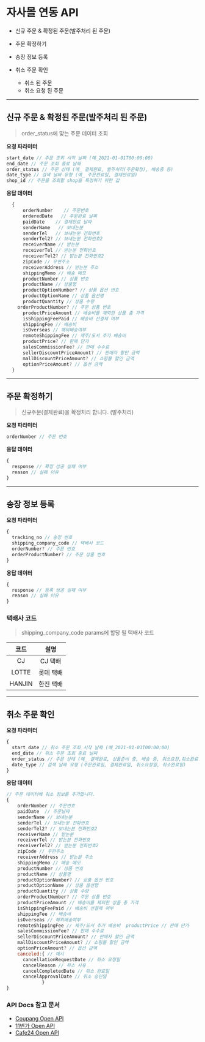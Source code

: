 <style>
h1:nth-child(1){display:none;}
</style>

# 자사몰 연동 API

- 신규 주문 & 확정된 주문(발주처리 된 주문)

- 주문 확정하기

- 송장 정보 등록

* 취소 주문 확인

  - 취소 된 주문
  - 취소 요청 된 주문

---

## 신규 주문 & 확정된 주문(발주처리 된 주문)

> order_status에 맞는 주문 데이터 조회

**요청 파라미터**

```js
start_date // 주문 조회 시작 날짜 (예_2021-01-01T00:00:00)
end_date // 주문 조회 종료 날짜
order_status // 주문 상태 (예_ 결제완료, 발주처리(주문확정), 배송중 등)
date_type // 검색 날짜 유형 (예_ 주문완료일, 결제완료일)
shop_id // 주문을 조회할 shop을 특정하기 위한 값
```

**응답 데이터**

```js
  {
	  orderNumber    // 주문번호
	  orderedDate   // 주문완료 날짜
	  paidDate    // 결제완료 날짜
	  senderName   // 보내는분
	  senderTel   // 보내는분 전화번호
	  senderTel2? // 보내는분 전화번호2
	  receiverName // 받는분
	  receiverTel // 받는분 전화번호
	  receiverTel2? // 받는분 전화번호2
	  zipCode // 우편주소
	  receiverAddress // 받는분 주소
	  shippingMemo // 배송 메모
	  productNumber // 상품 번호
	  productName // 상품명
	  productOptionNumber? // 상품 옵션 번호
	  productOptionName // 상품 옵션명
	  productQuantity // 상품 수량
    orderProductNumber? // 주문 상품 번호
	  productPriceAmount // 배송비를 제외한 상품 총 가격
	  isShippingFeePaid // 배송비 선결제 여부
	  shippingFee // 배송비
	  isOverseas // 해외배송여부
	  remoteShippingFee // 제주/도서 추가 배송비
	  productPrice? // 판매 단가
	  salesCommissionFee? // 판매 수수료
	  sellerDiscountPriceAmount? // 판매자 할인 금액
	  mallDiscountPriceAmount? // 쇼핑몰 할인 금액
	  optionPriceAmount? // 옵션 금액
  }
```

---

## 주문 확정하기

> 신규주문(결제완료)을 확정처리 합니다. (발주처리)

**요청 파라미터**

```js
orderNumber // 주문 번호
```

**응답 데이터**

```js
{
  response // 확정 성공 실패 여부
  reason // 실패 이유
}
```

---

## 송장 정보 등록

**요청 파라미터**

```js
{
  tracking_no // 송장 번호
  shipping_company_code // 택배사 코드
  orderNumber? // 주문 번호
  orderProductNumber? // 주문 상품 번호
}
```

**응답 데이터**

```js
{
  response // 등록 성공 실패 여부
  reason // 실패 이유
}
```

### 택배사 코드

> shipping_company_code params에 할당 될 택배사 코드

|  코드  |   설명    |
| :----: | :-------: |
|   CJ   |  CJ 택배  |
| LOTTE  | 롯데 택배 |
| HANJIN | 한진 택배 |

---

## 취소 주문 확인

**요청 파라미터**

```js
{
  start_date // 취소 주문 조회 시작 날짜 (예_2021-01-01T00:00:00)
  end_date // 취소 주문 조회 종료 날짜
  order_status // 주문 상태 (예_ 결제완료, 상품준비 중, 배송 중, 취소요청,취소완료 등)
  date_type // 검색 날짜 유형 (주문완료일, 결제완료일, 취소요청일, 취소완료일)
}
```

**응답 데이터**

```js
// 주문 데이터에 취소 정보를 추가합니다.
{
    orderNumber // 주문번호
    paidDate  // 주문날짜
    senderName // 보내는분
    senderTel // 보내는분 전화번호
    senderTel2? // 보내는분 전화번호2
    receiverName // 받는분
    receiverTel // 받는분 전화번호
    receiverTel2? // 받는분 전화번호2
    zipCode // 우편주소
    receiverAddress // 받는분 주소
    shippingMemo // 배송 메모
    productNumber // 상품 번호
    productName // 상품명
    productOptionNumber? // 상품 옵션 번호
    productOptionName // 상품 옵션명
    productQuantity // 상품 수량
    orderProductNumber? // 주문 상품 번호
    productPriceAmount // 배송비를 제외한 상품 총 가격
    isShippingFeePaid // 배송비 선결제 여부
    shippingFee // 배송비
    isOverseas // 해외배송여부
    remoteShippingFee // 제주/도서 추가 배송비  productPrice // 판매 단가
    salesCommissionFee? // 판매 수수료
    sellerDiscountPriceAmount? // 판매자 할인 금액
    mallDiscountPriceAmount? // 쇼핑몰 할인 금액
    optionPriceAmount? // 옵션 금액
    canceled:{ // 예시
      cancellationRequestDate // 취소 요청일
      cancelReason // 취소 사유
      cancelCompletedDate // 취소 완료일
      cancelApprovalDate // 취소 승인일
             }
}

```

### API Docs 참고 문서

- [Coupang Open API](https://developers.coupangcorp.com/hc/ko)
- [11번가 Open API](https://openapi.11st.co.kr/openapi/OpenApiFrontMain.tmall)
- [Cafe24 Open API](https://developers.cafe24.com/docs/api/admin/)
